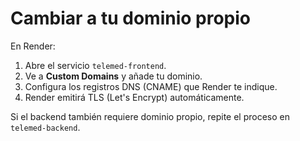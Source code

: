 # Cambiar a tu dominio propio

En Render:
1. Abre el servicio `telemed-frontend`.
2. Ve a **Custom Domains** y añade tu dominio.
3. Configura los registros DNS (CNAME) que Render te indique.
4. Render emitirá TLS (Let's Encrypt) automáticamente.

Si el backend también requiere dominio propio, repite el proceso en `telemed-backend`.
